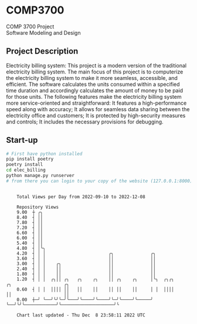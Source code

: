 # COMP3700
COMP 3700 Project  
Software Modeling and Design
## Project Description
Electricity billing system: This project is a modern version of the traditional electricity billing system. The main focus of this project is to computerize the electricity billing system to make it more seamless, accessible, and efficient. The software calculates the units consumed within a specified time duration and accordingly calculates the amount of money to be paid for those units. The following features make the electricity billing system more service-oriented and straightforward: It features a high-performance speed along with accuracy; It allows for seamless data sharing between the electricity office and customers; It is protected by high-security measures and controls; It includes the necessary provisions for debugging.

## Start-up
```bash
# First have python installed
pip install poetry
poetry install
cd elec_billing
python manage.py runserver
# from there you can login to your copy of the website (127.0.0.1:8000), default creds are admin/admin
```

```

    Total Views per Day from 2022-09-10 to 2022-12-08

    Repository Views
    9.00  ┼ ╭╮
    8.40  ┤ ││
    7.80  ┤ ││
    7.20  ┤ ││
    6.60  ┤ ││
    6.00  ┤ ││
    5.40  ┤ ││
    4.80  ┤ │╰╮
    4.20  ┤ │ │                        ╭╮              ╭╮
    3.60  ┤ │ │                        ││              ││
    3.00  ┤ │ │    ╭╮                  ││              ││
    2.40  ┤ │ │    ││                  ││              ││
    1.80  ┤ │ │    ││                  ││              ││
    1.20  ┤ │ │  ╭╮││ ╭╮   ╭╮    ╭╮    ││ ╭╮    ╭╮     │╰╮  ╭╮╭╮            ╭╮                    ╭╮
    0.60  ┤ │ │  ││││ ││   ││    ││    ││ ││    ││     │ │  ││││            ││                    ││
    0.00  ┼─╯ ╰──╯╰╯╰─╯╰───╯╰────╯╰────╯╰─╯╰────╯╰─────╯ ╰──╯╰╯╰────────────╯╰────────────────────╯╰

    Chart last updated - Thu Dec  8 23:58:11 2022 UTC
    
```
